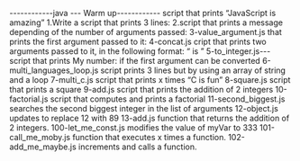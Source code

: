 ------------java ---	Warm up------------
script that prints “JavaScript is amazing”
1.Write a script that prints 3 lines:
2.script that prints a message depending of the number of arguments passed:
3-value_argument.js that prints the first argument passed to it:
4-concat.js cript that prints two arguments passed to it, in the following format: “ is ”
5-to_integer.js--- script that prints My number: <first argument converted in integer> if the first argument can be converted
6-multi_languages_loop.js script prints 3 lines but by using an array of string and a loop
7-multi_c.js script that prints x times “C is fun”
8-square.js  script that prints a square
9-add.js  script that prints the addition of 2 integers
10-factorial.js script that computes and prints a factorial
11-second_biggest.js searches the second biggest integer in the list of arguments
12-object.js updates to replace 12 with 89
13-add.js  function that returns the addition of 2 integers.
100-let_me_const.js  modifies the value of myVar to 333
 101-call_me_moby.js function that executes x times a function.
102-add_me_maybe.js increments and calls a function.
